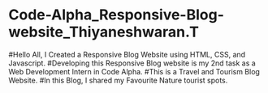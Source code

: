 # Code-Alpha_Responsive-Blog-website_Thiyaneshwaran.T
#Hello All, I Created a Responsive  Blog Website using HTML, CSS, and Javascript.
#Developing this Responsive Blog website is my 2nd task as a Web Development Intern in Code Alpha.
#This is a Travel and Tourism Blog Website.
#In this Blog, I shared my Favourite Nature tourist spots.
